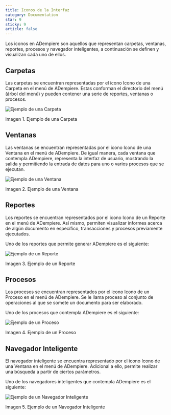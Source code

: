```yaml
---
title: Iconos de la Interfaz
category: Documentation
star: 9
sticky: 9
article: false
---
```


Los iconos en ADempiere son aquellos que representan carpetas, ventanas, reportes, procesos y navegador inteligentes, a continuación se definen y visualizan cada uno de ellos.

## Carpetas

Las carpetas se encuentran representadas por el icono Icono de una Carpeta en el menú de ADempiere. Estas conforman el directorio del menú (árbol del menú) y pueden contener una serie de reportes, ventanas o procesos.

![Ejemplo de una Carpeta](/assets/img/docs/basic-rules/bar-icons-folders.png)

Imagen 1. Ejemplo de una Carpeta

## Ventanas

Las ventanas se encuentran representadas por el icono Icono de una Ventana en el menú de ADempiere. De igual manera, cada ventana que contempla ADempiere, representa la interfaz de usuario, mostrando la salida y permitiendo la entrada de datos para uno o varios procesos que se ejecutan.

![Ejemplo de una Ventana](/assets/img/docs/basic-rules/bar-icons-windows.png)

Imagen 2. Ejemplo de una Ventana

## Reportes

Los reportes se encuentran representados por el icono Icono de un Reporte en el menú de ADempiere. Así mismo, permiten visualizar informes acerca de algún documento en específico, transacciones y procesos previamente ejecutados.

Uno de los reportes que permite generar ADempiere es el siguiente:

![Ejemplo de un Reporte](/assets/img/docs/basic-rules/bar-icons-reports.png)

Imagen 3. Ejemplo de un Reporte

## Procesos

Los procesos se encuentran representados por el icono Icono de un Proceso en el menú de ADempiere. Se le llama proceso al conjunto de operaciones al que se somete un documento para ser elaborado.

Uno de los procesos que contempla ADempiere es el siguiente:

![Ejemplo de un Proceso](/assets/img/docs/basic-rules/bar-icons-process.png)

Imagen 4. Ejemplo de un Proceso

## Navegador Inteligente

El navegador inteligente se encuentra representado por el icono Icono de una Ventana en el menú de ADempiere. Adicional a ello, permite realizar una búsqueda a partir de ciertos parámetros.

Uno de los navegadores inteligentes que contempla ADempiere es el siguiente:

![Ejemplo de un Navegador Inteligente](/assets/img/docs/basic-rules/bar-icons-navigators.png)

Imagen 5. Ejemplo de un Navegador Inteligente
